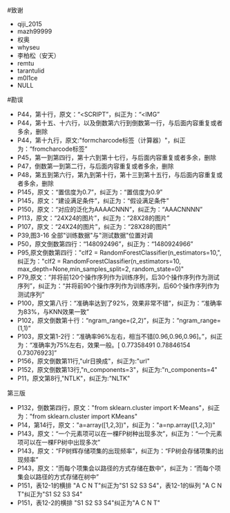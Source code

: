 #致谢 
+ qiji_2015 
+ mazh99999
+ 权奥
+ whyseu
+ 李柏松（安天）
+ remtu
+ tarantulid
+ m0l1ce
+ NULL


#勘误

+ P44，第十行，原文：“<SCRIPT”，纠正为：“<IMG”
+ P44，第十五、十六行，以及倒数第六行到倒数第一行，与后面内容重复或者多余，删除
+ P44，第十九行，原文:"formcharcode标签（计算器）"，纠正为：“fromcharcode标签”
+ P45，第一到第四行，第十六到第十七行，与后面内容重复或者多余，删除
+ P47，倒数第一到第二行，与后面内容重复或者多余，删除
+ P48，第五到第六行，第九到第十行，第十三到第十五行，与后面内容重复或者多余，删除
+ P145，原文：“置信度为0.7”，纠正为：“置信度为0.9”
+ P145，原文：“建设满足条件”，纠正为：“假设满足条件”
+ P150，原文：“对应的泛化为AAAACNNN”，纠正为：“AAACNNNN”
+ P113，原文：“24X24的图片”，纠正为：“28X28的图片”
+ P107，原文：“24X24的图片”，纠正为：“28X28的图片”
+ P39,图3-16 全部"训练数据"与"测试数据"位置对调
+ P50，原文倒数第四行：“148092496”，纠正为：“1480924966”
+ P95,原文倒数第四行："clf2 = RandomForestClassifier(n_estimators=10,",纠正为："clf2 = RandomForestClassifier(n_estimators=10, max_depth=None,min_samples_split=2, random_state=0)"
+ P79,原文：“并将前120个操作序列作为训练序列，后30个操作序列作为测试序列”，纠正为：“并将前90个操作序列作为训练序列，后60个操作序列作为测试序列”
+ P100，原文第八行：“准确率达到了92%，效果非常不错”，纠正为：“准确率为83%，与KNN效果一致”
+ P102，原文倒数第十行：“ngram_range=(2,2)”，纠正为：“ngram_range=(1,1)”
+ P103，原文第1-2行：“准确率96%左右，相当不错[0.96,0.96,0.96]。”，纠正为：“准确率为75%左右，效果一般。[ 0.77358491  0.78846154  0.73076923]”
+ P156，原文倒数第11行,"ulr日换成"，纠正为:"url"
+ P152，原文倒数第13行,"n_components=3"，纠正为:"n_components=4"
+ P11，原文第8行,"NTLK"，纠正为:"NLTK"

第三版
+ P132，倒数第四行，原文："from sklearn.cluster import K-Means"，纠正为："from sklearn.cluster import KMeans"
+ P14，第14行，原文："a=array([1,2,3])"，纠正为："a=np.array([1,2,3])"
+ P143，原文：“一个元素项可以在一棵FP树种出现多次”，纠正为：“一个元素项可以在一棵FP树中出现多次”
+ P143，原文：“FP树辉存储项集的出现频率”，纠正为：“FP树会存储项集的出现频率”
+ P143，原文：“而每个项集会以路径的方式存储在数中”，纠正为：“而每个项集会以路径的方式存储在树中”
+ P151，表12-1的横排 "A C N T"纠正为"S1 S2 S3 S4"，表12-1的纵列 "A C N T"纠正为"S1 S2 S3 S4"
+ P151，表12-2的横排 "S1 S2 S3 S4"纠正为"A C N T"

